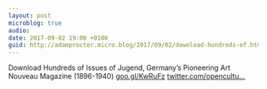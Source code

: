 ```yaml
---
layout: post
microblog: true
audio: 
date: 2017-09-02 19:00 +0100
guid: http://adamprocter.micro.blog/2017/09/02/download-hundreds-of.html
---
```

Download Hundreds of Issues of Jugend, Germany’s Pioneering Art Nouveau Magazine (1896-1940) [goo.gl/KwRuFz](https://goo.gl/KwRuFz) [twitter.com/opencultu...](https://twitter.com/openculture/status/903655047879200768/photo/1)
